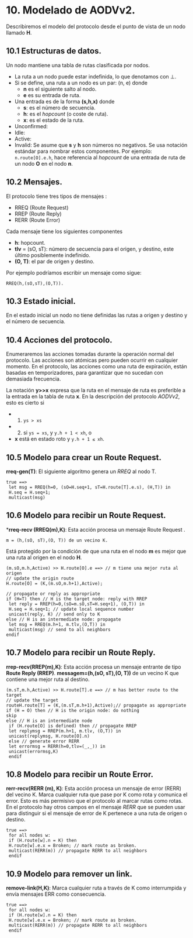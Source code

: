 
# 10. Modelado de AODVv2.

Describiremos el modelo del protocolo desde el punto de vista de un nodo llamado **H**.

## 10.1  Estructuras de datos.
Un nodo mantiene una tabla de rutas clasificada por nodos. 

- La ruta a un nodo puede estar indefinida, lo que denotamos con ⊥.
- Si se define, una ruta a un nodo es un par: (n, e) donde
  - **n** es el siguiente salto al nodo. 
  - **e** es su entrada de ruta. 
- Una entrada es de la forma **(s,h,x)** donde
  - **s**: es el número de secuencia.
  - **h**: es el _hopcount_ (o coste de ruta).
  - **x**: es el estado de la ruta.
 - Unconfirmed: 
 - Idle:
 - Active:
 - Invalid:
 Se asume que **s** y **h** son números no negativos. Se usa notación estándar para nombrar estos componentes. Por ejemplo: ``` n.route[O].e.h```, hace referencia al _hopcount_ de una entrada de ruta de un nodo **O** en el nodo **n**.

## 10.2 Mensajes.

El protocolo tiene tres tipos de mensajes :
- RREQ (Route Request)
- RREP (Route Reply)
- RERR (Route Error)

Cada mensaje tiene los siguientes componentes
- **h**: hopcount.
- **tlv** = (sO, sT): número de secuencia para el origen, y destino, este último posiblemente indefinido.
- **(O, T)**: el par de origen y destino.

Por ejemplo podríamos escribir un mensaje como sigue:

```
RREQ(h,(sO,sT),(O,T)).
```

## 10.3 Estado inicial.

En el estado inicial un nodo no tiene definidas las rutas a origen y destino y el número de secuencia.

## 10.4 Acciones del protocolo.

 Enumeraremos las acciones tomadas durante la operación normal del protocolo. Las acciones son atómicas pero pueden ocurrir en cualquier momento. En el protocolo, las acciones como una ruta de expiración, están basadas en temporizadores, para garantizar que no sucedan con demasiada frecuencia. 
 
 La notación **y>>x** expresa que la ruta en el mensaje de ruta es preferible a la entrada en la tabla de ruta **x**. En la descripción del protocolo _AODVv2_, esto es cierto si 
 - 1. ```ys > xs```
 - 2. si ```ys = xs```, y ```y.h + 1 < xh```, o 
 - **x** está en estado roto y ```y.h + 1 ≤ xh```.

 
## 10.5 Modelo para crear un Route Request.

**rreq-gen(T)**: El siguiente algoritmo genera un _RREQ_ al nodo T.
```
true ==>
 let msg = RREQ(h=0, (sO=H.seq+1, sT=H.route[T].e.s), (H,T)) in
 H.seq = H.seq+1;
 multicast(msg)
```

## 10.6 Modelo para recibir un Route Request.

***rreq-recv (RREQ(m),K)**: Esta acción procesa un mensaje Route Request .
```
m = (h,(sO, sT),(O, T)) de un vecino K. 
```
Está protegido por la condición de que una ruta en el nodo **m** es mejor que una ruta al origen en el nodo **H**. 
```
(m.sO,m.h,Active) >> H.route[O].e ==> // m tiene una mejor ruta al origen 
// update the origin route
H.route[O] = (K,(m.sO,m.h+1),Active);

// propagate or reply as appropriate
if (H=T) then // H is the target node: reply with RREP
 let reply = RREP(h=0,(sO=m.sO,sT=H.seq+1), (O,T)) in
 H.seq = H.seq+1; // update local sequence number
 unicast(reply, K) // send only to K
else // H is an intermediate node: propagate
 let msg = RREQ(m.h+1, m.tlv,(O,T)) in
 multicast(msg) // send to all neighbors
endif
```

## 10.7 Modelo para recibir un Route Reply.

**rrep-recv(RREP(m),K)**: Esta acción procesa un mensaje entrante de tipo **Route Reply (RREP)**.
**messagem=(h,(sO, sT),(O, T))** de un vecino K que contiene una mejor ruta al destino.
```
(m.sT,m.h,Active) >> H.route[T].e ==> // m has better route to the target
// update the target 
routeH.route[T] = (K,(m.sT,m.h+1),Active);// propagate as appropriate
if (H = O) then // H is the origin node: do nothing
skip
else // H is an intermediate node
 if (H.route[O] is defined) then // propagate RREP
 let replymsg = RREP(m.h+1, m.tlv, (O,T)) in
 unicast(replymsg, H.route[O].n)
 else // generate error RERR
 let errormsg = RERR(h=0,tlv=(_,_)) in
 unicast(errormsg,K)
 endif
```

## 10.8 Modelo para recibir un Route Error.

**rerr-recv(RERR (m), K)**: Esta acción procesa un mensaje de error (RERR) del vecino K. Marca cualquier ruta que pase por K como rota y comunica el error. Esto es más permisivo que el protocolo al marcar rutas como rotas. En el protocolo  hay otros campos en el mensaje _RERR_ que se pueden usar para distinguir si el mensaje de error de K pertenece a una ruta de origen o destino.

```
true ==>
 for all nodes w:
 if (H.route[w].n = K) then
 H.route[w].e.x = Broken; // mark route as broken.
 multicast(RERR(m)) // propagate RERR to all neighbors
 endif
```


## 10.9 Modelo para remover un link.
**remove-link(H,K)**: Marca cualquier ruta a través de K como interrumpida y envía mensajes ERR como consecuencia.
```
true ==>
 for all nodes w:
 if (H.route[w].n = K) then
 H.route[w].e.x = Broken; // mark route as broken.
 multicast(RERR(m)) // propagate RERR to all neighbors
 endif
```